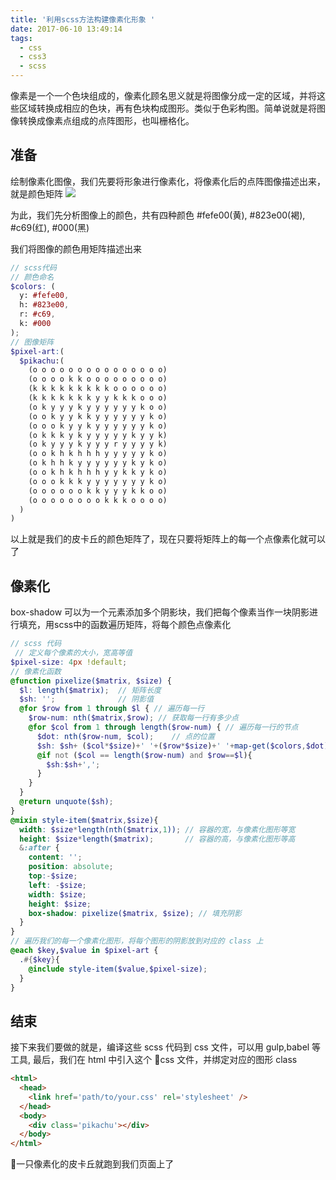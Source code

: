 ```yaml
---
title: '利用scss方法构建像素化形象 '
date: 2017-06-10 13:49:14
tags:
  - css
  - css3
  - scss
---
```

像素是一个一个色块组成的，像素化顾名思义就是将图像分成一定的区域，并将这些区域转换成相应的色块，再有色块构成图形。类似于色彩构图。简单说就是将图像转换成像素点组成的点阵图形，也叫栅格化。

## 准备
绘制像素化图像，我们先要将形象进行像素化，将像素化后的点阵图像描述出来，就是颜色矩阵
![](http://ofn8y0v16.bkt.clouddn.com/pikatu.png)

为此，我们先分析图像上的颜色，共有四种颜色 #fefe00(黄), #823e00(褐), #c69(红), #000(黑)

我们将图像的颜色用矩阵描述出来
```scss
// scss代码
// 颜色命名
$colors: (
  y: #fefe00,
  h: #823e00,
  r: #c69,
  k: #000
);
// 图像矩阵
$pixel-art:(
  $pikachu:(
    (o o o o o o o o o o o o o o o)
    (o o o o k k o o o o o o o o o)
    (k k k k k k k k k o o o o o o)
    (k k k k k k k y y k k k o o o)
    (o k y y y k y y y y y y k o o)
    (o o k y y k k y y y y y y k o)
    (o o o k y y k y y y y y y k o)
    (o k k k y k y y y y y k y y k)
    (o k y y y k y y y r y y y y k)
    (o o k h k h h h y y y y y k o)
    (o k h h k y y y y y y k y k o)
    (o o k h k h h h y y k k y k o)
    (o o o k k k y y y y y y y k o)
    (o o o o o o k k y y y k k o o)
    (o o o o o o o o k k k o o o o)
  )
)
```

以上就是我们的皮卡丘的颜色矩阵了，现在只要将矩阵上的每一个点像素化就可以了

## 像素化
box-shadow 可以为一个元素添加多个阴影块，我们把每个像素当作一块阴影进行填充，用scss中的函数遍历矩阵，将每个颜色点像素化
```scss
// scss 代码
 // 定义每个像素的大小，宽高等值
$pixel-size: 4px !default;
// 像素化函数
@function pixelize($matrix, $size) {
  $l: length($matrix);  // 矩阵长度
  $sh: '';              // 阴影值
  @for $row from 1 through $l { // 遍历每一行
    $row-num: nth($matrix,$row); // 获取每一行有多少点
    @for $col from 1 through length($row-num) { // 遍历每一行的节点
      $dot: nth($row-num, $col);    // 点的位置
      $sh: $sh+ ($col*$size)+' '+($row*$size)+' '+map-get($colors,$dot);  // 填充该点的阴影值
      @if not ($col == length($row-num) and $row==$l){
        $sh:$sh+',';
      }
    }
  }
  @return unquote($sh);
}
@mixin style-item($matrix,$size){
  width: $size*length(nth($matrix,1)); // 容器的宽，与像素化图形等宽
  height: $size*length($matrix);       // 容器的高，与像素化图形等高
  &:after {
    content: '';
    position: absolute;
    top:-$size;
    left: -$size;
    width: $size;
    height: $size;
    box-shadow: pixelize($matrix, $size); // 填充阴影
  }
}
// 遍历我们的每一个像素化图形，将每个图形的阴影放到对应的 class 上
@each $key,$value in $pixel-art {
  .#{$key}{
    @include style-item($value,$pixel-size);
  }
}
```

## 结束
接下来我们要做的就是，编译这些 scss 代码到 css 文件，可以用 gulp,babel 等工具, 最后，我们在 html 中引入这个 css 文件，并绑定对应的图形 class
```html
<html>
  <head>
    <link href='path/to/your.css' rel='stylesheet' />
  </head>
  <body>
    <div class='pikachu'></div>
  </body>
</html>
```

一只像素化的皮卡丘就跑到我们页面上了
